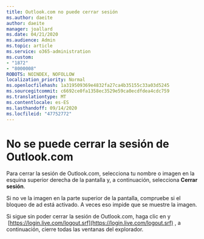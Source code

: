 ```yaml
---
title: Outlook.com no puede cerrar sesión
ms.author: daeite
author: daeite
manager: joallard
ms.date: 04/21/2020
ms.audience: Admin
ms.topic: article
ms.service: o365-administration
ms.custom:
- "1872"
- "8000008"
ROBOTS: NOINDEX, NOFOLLOW
localization_priority: Normal
ms.openlocfilehash: 1a319509369e4832fa27ca4b35155c33a03d5245
ms.sourcegitcommit: c6692ce0fa1358ec3529e59ca0ecdfdea4cdc759
ms.translationtype: MT
ms.contentlocale: es-ES
ms.lasthandoff: 09/14/2020
ms.locfileid: "47752772"
---
```

# <a name="unable-to-sign-out-of-outlookcom"></a>No se puede cerrar la sesión de Outlook.com

Para cerrar la sesión de Outlook.com, selecciona tu nombre o imagen en la esquina superior derecha de la pantalla y, a continuación, selecciona **Cerrar sesión**.

Si no ve la imagen en la parte superior de la pantalla, compruebe si el bloqueo de ad está activado. A veces eso impide que se muestre la imagen.

Si sigue sin poder cerrar la sesión de Outlook.com, haga clic en y  [https://login.live.com/logout.srf](https://login.live.com/logout.srf) , a continuación, cierre todas las ventanas del explorador.